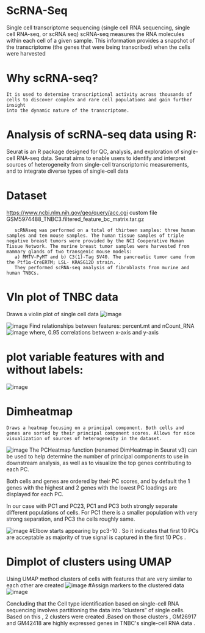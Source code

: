 # ScRNA-Seq
Single cell transcriptome sequencing (single cell RNA sequencing,
single cell RNA-seq, or scRNA seq) scRNA-seq measures the RNA molecules within each cell of a given sample.
This information provides a snapshot of the transcriptome (the genes that were being transcribed) when the cells were harvested
# Why scRNA-seq?
    It is used to determine transcriptional activity across thousands of cells to discover complex and rare cell populations and gain further insight
    into the dynamic nature of the transcriptome.
 # Analysis of scRNA-seq data using R:
 Seurat is an R package designed for QC, analysis, and exploration of single-cell RNA-seq data. Seurat aims to enable 
 users to identify and interpret sources of heterogeneity from single-cell transcriptomic measurements, and to integrate diverse types of single-cell data
 
# Dataset 
https://www.ncbi.nlm.nih.gov/geo/query/acc.cgi
custom file GSM5974488_TNBC3.filtered_feature_bc_matrix.tar.gz
	   
       scRNAseq was performed on a total of thirteen samples: three human samples and ten mouse samples. The human tissue samples of triple negative breast tumors were provided by the NCI Cooperative Human Tissue Network. The murine breast tumor samples were harvested from mammary glands of two transgenic mouse models:
       a) MMTV-PyMT and b) C3(1)-Tag SV40. The pancreatic tumor came from the Ptf1⍺-CreERTM; LSL- KRASG12D strain. .
       They performed scRNA-seq analysis of fibroblasts from murine and human TNBCs.
       
# Vln plot of TNBC data
Draws a violin plot of single cell data
![image](https://user-images.githubusercontent.com/110597928/198852180-65960d0d-bef8-4a29-818a-4b148d80fa59.png)

![image](https://user-images.githubusercontent.com/110597928/198851662-cf6a1812-5586-4102-959c-bc37c6db31ef.png)
Find relationships between features: percent.mt and nCount_RNA
![image](https://user-images.githubusercontent.com/110597928/198851971-b9c1e5c5-d654-4c2a-b23d-0ab3949af93c.png)
where,  0.95 correlations between x-axis and y-axis

# plot variable features with and without labels:
![image](https://user-images.githubusercontent.com/110597928/198852109-327efa18-c8eb-4cb6-a611-d42cfbe06e78.png)

# Dimheatmap
	
	Draws a heatmap focusing on a principal component. Both cells and genes are sorted by their principal component scores. Allows for nice visualization of sources of heterogeneity in the dataset.
![image](https://user-images.githubusercontent.com/110597928/198852208-0cd0bd2f-f855-4122-ae2f-fe1d4632bd5a.png)
The PCHeatmap function (renamed DimHeatmap in Seurat v3) can be used to help determine the number of principal components to use in downstream analysis, as well as to visualize the top genes contributing to each PC.

Both cells and genes are ordered by their PC scores, and by default the 1 genes with the highest and 2 genes with the lowest PC loadings are displayed for each PC.

In our case with PC1 and PC23,  PC1 and PC3 both strongly separate different populations of cells. For PC1 there is a smaller population with very strong separation, and PC3 the cells roughly same.

![image](https://user-images.githubusercontent.com/110597928/198852224-034ecfb1-342a-4148-a020-4a097d0305f1.png)
#Elbow starts appearing by pc3-10 . So it indicates that first 10 PCs are acceptable as majority of true signal is captured in the first 10 PCs .

# Dimplot of clusters using UMAP
Using UMAP method clusters of cells with features that are very similar to each other are created
![image](https://user-images.githubusercontent.com/110597928/198852565-821b2338-5328-4ded-8a05-933947948ce4.png)
#Assign markers to the clustered data
![image](https://user-images.githubusercontent.com/110597928/198852625-4c88761d-8d0a-485a-9cdb-0aa14a224680.png)

Concluding that the Cell type identification based on single-cell RNA sequencing involves partitioning the data into “clusters” of single cells.
Based on this , 2 clusters were created .Based on those clusters , GM26917 and GM42418 are highly expressed genes in TNBC's single-cell RNA data .






